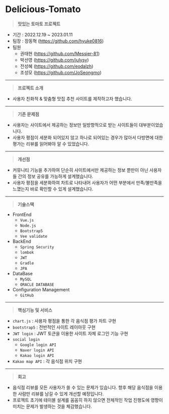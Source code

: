# Delicious-Tomato

> **맛있는 토마토 프로젝트**
- 기간 : 2022.12.19 ~ 2023.01.11
- 팀장 : 장동혁 (https://github.com/hyuke0816)
- 팀원 
  - 권태현 (https://github.com/Messier-81)
  - 박선영 (https://github.com/julysy)
  - 전성혜 (https://github.com/eodalzh)
  - 조성모 (https://github.com/JoSeongmo)
---
> **프로젝트 소개**
> 
- 사용자 친화적 & 맞춤형 맛집 추천 사이트를 제작하고자 했습니다.
---
> **기존 문제점**
> 
- 사용자는 사이트에서 제공하는 정보만 일방향적으로 받는 사이트들이 대부분이었습니다.
- 사용자 평점이 세분화 되어있지 않고 하나로 되어있는 경우가 많아서 다방면에 대한 평가는 리뷰를 읽어봐야 알 수 있었습니다.
---

> **개선점**
> 
- 커뮤니티 기능을 추가하여 단순히 사이트에서만 제공하는 정보 뿐만이 아닌 사용자들 간의 정보 공유를 가능하게 설계했습니다.
- 사용자 평점을 세분화하여 차트로 나타내어 사용자가 어떤 부분에서 만족/불만족을 느꼈는지 바로 확인할 수 있게 설계했습니다.
---

> **기술스택**

- FrontEnd
    - `Vue.js`
    - `Node.js`
    - `Bootstrap5`
    - `Vee validate`
- BackEnd
    - `Spring Security`
    - `lombok`
    - `JWT`
    - `Gradle`
    - `JPA`
- DataBase
    - `MySQL`
    - `ORACLE DATABASE`
- Configuration Management
    - `GitHub`
---

> **핵심기능 및 서비스** 

- `chart.js` : 사용자 평점을 통한 각 음식점 평가 차트 구현
- `bootstrap5` : 전반적인 사이트 레이아웃 구현
- `JWT login` : JWT 토큰을 이용한 사이트 자체 로그인 기능 구현
- `social login`
    - `Google login API`
    - `Naver login API`
    - `Kakao login API`
- `Kakao map API` : 각 음식점 위치 구현

---
> **회고**
> 
- 음식점 리뷰를 모든 사용자가 쓸 수 있는 문제가 있습니다. 향후 해당 음식점을 이용한 사람만 리뷰를 남길 수 있게 개선할 예정입니다.
- 프로젝트 초기에 테이블 설계를 꼼꼼히 하지 않으면 전체적인 작업 진행도에 영향이 미치는 문제가 발생하는 것을 체감했습니다.
